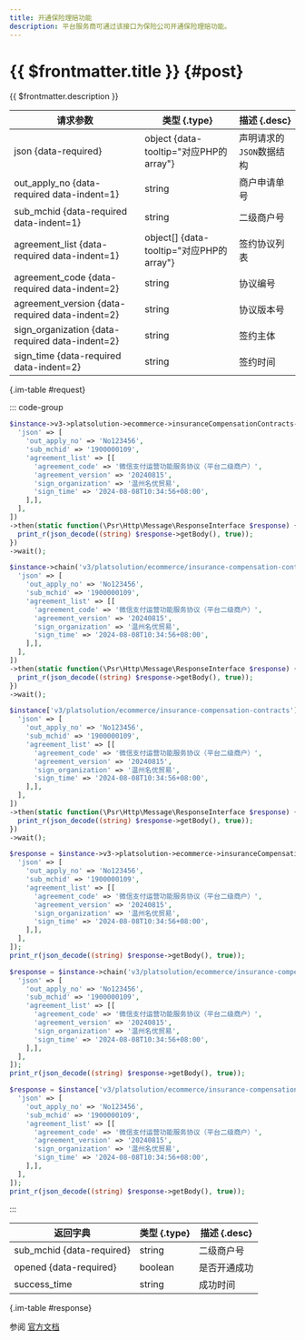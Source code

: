 ```yaml
---
title: 开通保险理赔功能
description: 平台服务商可通过该接口为保险公司开通保险理赔功能。
---
```


# {{ $frontmatter.title }} {#post}

{{ $frontmatter.description }}

| 请求参数 | 类型 {.type} | 描述 {.desc}
| --- | --- | ---
| json {data-required} | object {data-tooltip="对应PHP的array"} | 声明请求的`JSON`数据结构
| out_apply_no {data-required data-indent=1} | string | 商户申请单号
| sub_mchid {data-required data-indent=1} | string | 二级商户号
| agreement_list {data-required data-indent=1} | object[] {data-tooltip="对应PHP的array"} | 签约协议列表
| agreement_code {data-required data-indent=2} | string | 协议编号
| agreement_version {data-required data-indent=2} | string | 协议版本号
| sign_organization {data-required data-indent=2} | string | 签约主体
| sign_time {data-required data-indent=2} | string | 签约时间

{.im-table #request}

::: code-group

```php [异步纯链式]
$instance->v3->platsolution->ecommerce->insuranceCompensationContracts->postAsync([
  'json' => [
    'out_apply_no' => 'No123456',
    'sub_mchid' => '1900000109',
    'agreement_list' => [[
      'agreement_code' => '微信支付运营功能服务协议（平台二级商户）',
      'agreement_version' => '20240815',
      'sign_organization' => '温州名优贸易',
      'sign_time' => '2024-08-08T10:34:56+08:00',
    ],],
  ],
])
->then(static function(\Psr\Http\Message\ResponseInterface $response) {
  print_r(json_decode((string) $response->getBody(), true));
})
->wait();
```

```php [异步声明式]
$instance->chain('v3/platsolution/ecommerce/insurance-compensation-contracts')->postAsync([
  'json' => [
    'out_apply_no' => 'No123456',
    'sub_mchid' => '1900000109',
    'agreement_list' => [[
      'agreement_code' => '微信支付运营功能服务协议（平台二级商户）',
      'agreement_version' => '20240815',
      'sign_organization' => '温州名优贸易',
      'sign_time' => '2024-08-08T10:34:56+08:00',
    ],],
  ],
])
->then(static function(\Psr\Http\Message\ResponseInterface $response) {
  print_r(json_decode((string) $response->getBody(), true));
})
->wait();
```

```php [异步属性式]
$instance['v3/platsolution/ecommerce/insurance-compensation-contracts']->postAsync([
  'json' => [
    'out_apply_no' => 'No123456',
    'sub_mchid' => '1900000109',
    'agreement_list' => [[
      'agreement_code' => '微信支付运营功能服务协议（平台二级商户）',
      'agreement_version' => '20240815',
      'sign_organization' => '温州名优贸易',
      'sign_time' => '2024-08-08T10:34:56+08:00',
    ],],
  ],
])
->then(static function(\Psr\Http\Message\ResponseInterface $response) {
  print_r(json_decode((string) $response->getBody(), true));
})
->wait();
```

```php [同步纯链式]
$response = $instance->v3->platsolution->ecommerce->insuranceCompensationContracts->post([
  'json' => [
    'out_apply_no' => 'No123456',
    'sub_mchid' => '1900000109',
    'agreement_list' => [[
      'agreement_code' => '微信支付运营功能服务协议（平台二级商户）',
      'agreement_version' => '20240815',
      'sign_organization' => '温州名优贸易',
      'sign_time' => '2024-08-08T10:34:56+08:00',
    ],],
  ],
]);
print_r(json_decode((string) $response->getBody(), true));
```

```php [同步声明式]
$response = $instance->chain('v3/platsolution/ecommerce/insurance-compensation-contracts')->post([
  'json' => [
    'out_apply_no' => 'No123456',
    'sub_mchid' => '1900000109',
    'agreement_list' => [[
      'agreement_code' => '微信支付运营功能服务协议（平台二级商户）',
      'agreement_version' => '20240815',
      'sign_organization' => '温州名优贸易',
      'sign_time' => '2024-08-08T10:34:56+08:00',
    ],],
  ],
]);
print_r(json_decode((string) $response->getBody(), true));
```

```php [同步属性式]
$response = $instance['v3/platsolution/ecommerce/insurance-compensation-contracts']->post([
  'json' => [
    'out_apply_no' => 'No123456',
    'sub_mchid' => '1900000109',
    'agreement_list' => [[
      'agreement_code' => '微信支付运营功能服务协议（平台二级商户）',
      'agreement_version' => '20240815',
      'sign_organization' => '温州名优贸易',
      'sign_time' => '2024-08-08T10:34:56+08:00',
    ],],
  ],
]);
print_r(json_decode((string) $response->getBody(), true));
```

:::

| 返回字典 | 类型 {.type} | 描述 {.desc}
| --- | --- | ---
| sub_mchid {data-required}| string | 二级商户号
| opened {data-required}| boolean | 是否开通成功
| success_time | string | 成功时间

{.im-table #response}

参阅 [官方文档](https://pay.weixin.qq.com/docs/partner/apis/plat-compensation/plat-compensation/open-insurance-compensation.html)
